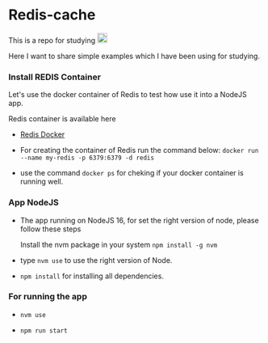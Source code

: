 # Redis-cache

This is a repo for studying <code><img height="20" src="https://img.shields.io/badge/redis-%23DD0031.svg?&style=for-the-badge&logo=redis&logoColor=white"></code>

Here I want to share simple examples which I have been using for studying.

### Install REDIS Container

Let's use the docker container of Redis to test how use it into a NodeJS app.

Redis container is available here<br> 
- [Redis Docker](https://hub.docker.com/_/redis)  

- For creating the container of Redis run the command below:
  ```docker run --name my-redis -p 6379:6379 -d redis```

- use the command ```docker ps``` for cheking if your docker container is running well.

### App NodeJS

- The app running on NodeJS 16, for set the right version of node, please follow these steps 

    Install the nvm package in your system ``` npm install -g nvm ``` 

- type ```nvm use``` to use the right version of Node.

- ```npm install``` for installing all dependencies.

### For running the app 

- ``` nvm use ``` 

- ``` npm run start ```
